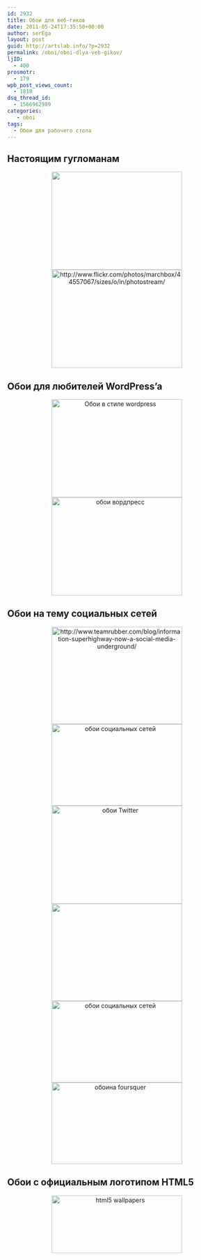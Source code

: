 ```yaml
---
id: 2932
title: Обои для веб-гиков
date: 2011-05-24T17:35:50+00:00
author: serEga
layout: post
guid: http://artslab.info/?p=2932
permalink: /oboi/oboi-dlya-veb-gikov/
ljID:
  - 400
prosmotr:
  - 179
wpb_post_views_count:
  - 1818
dsq_thread_id:
  - 1566962989
categories:
   - oboi
tags:
  - Обои для рабочего стола
---
```

## Настоящим гугломанам

<center>
  <a href="http://www.mywallpaperbase.com/view.php?id=58848"><img src="http://googledrive.com/host/0B9lHVSSSdxdxd0hjdUdmRzY3Tjg/google_wall-300x225.jpg" alt="" title="google_wall" width="300" height="225" class="alignnone size-medium wp-image-2933" /></a>
</center>





<center>
  <a href="http://googledrive.com/host/0B9lHVSSSdxdxd0hjdUdmRzY3Tjg/google_wallpaper.jpg"><img src="http://googledrive.com/host/0B9lHVSSSdxdxd0hjdUdmRzY3Tjg/google_wallpaper-300x225.jpg" alt="http://www.flickr.com/photos/marchbox/44557067/sizes/o/in/photostream/" title="google_wallpaper" width="300" height="225" class="alignnone size-medium wp-image-2936" srcset="http://googledrive.com/host/0B9lHVSSSdxdxd0hjdUdmRzY3Tjg/google_wallpaper-300x225.jpg 300w, http://googledrive.com/host/0B9lHVSSSdxdxd0hjdUdmRzY3Tjg/google_wallpaper.jpg 500w" sizes="(max-width: 300px) 100vw, 300px" /></a>
</center>

## Обои для любителей WordPress&#8217;a

<center>
  <a href="http://fran6.deviantart.com/art/Wordpress-Wallpaper-on-Wood-70739548"><img src="http://googledrive.com/host/0B9lHVSSSdxdxd0hjdUdmRzY3Tjg/Wordpress_Wallpaper_on_Wood_by_fran6-300x225.jpg" alt="Обои в стиле wordpress" title="Wordpress_Wallpaper_on_Wood_by_fran6" width="300" height="225" class="alignnone size-medium wp-image-2935" srcset="http://googledrive.com/host/0B9lHVSSSdxdxd0hjdUdmRzY3Tjg/Wordpress_Wallpaper_on_Wood_by_fran6-300x225.jpg 300w, http://googledrive.com/host/0B9lHVSSSdxdxd0hjdUdmRzY3Tjg/Wordpress_Wallpaper_on_Wood_by_fran6-1024x768.jpg 1024w, http://googledrive.com/host/0B9lHVSSSdxdxd0hjdUdmRzY3Tjg/Wordpress_Wallpaper_on_Wood_by_fran6.jpg 1032w" sizes="(max-width: 300px) 100vw, 300px" /></a>
</center>

<!--more-->





<center>
  <a href="http://letsoc.deviantart.com/art/Wordpress-wall-111009239"><img src="http://googledrive.com/host/0B9lHVSSSdxdxd0hjdUdmRzY3Tjg/Wordpress_wall_by_LETSOC-300x225.jpg" alt="обои вордпресс" title="Wordpress_wall_by_LETSOC" width="300" height="225" class="alignnone size-medium wp-image-2945" srcset="http://googledrive.com/host/0B9lHVSSSdxdxd0hjdUdmRzY3Tjg/Wordpress_wall_by_LETSOC-300x225.jpg 300w, http://googledrive.com/host/0B9lHVSSSdxdxd0hjdUdmRzY3Tjg/Wordpress_wall_by_LETSOC.jpg 800w" sizes="(max-width: 300px) 100vw, 300px" /></a>
</center>

## Обои на тему социальных сетей

<center>
  <a href="http://googledrive.com/host/0B9lHVSSSdxdxd0hjdUdmRzY3Tjg/social_wallp.jpg"><img src="http://googledrive.com/host/0B9lHVSSSdxdxd0hjdUdmRzY3Tjg/social_wallp-300x223.jpg" alt="http://www.teamrubber.com/blog/information-superhighway-now-a-social-media-underground/" title="social_wallp" width="300" height="223" class="alignnone size-medium wp-image-2937" srcset="http://googledrive.com/host/0B9lHVSSSdxdxd0hjdUdmRzY3Tjg/social_wallp-300x223.jpg 300w, http://googledrive.com/host/0B9lHVSSSdxdxd0hjdUdmRzY3Tjg/social_wallp.jpg 559w" sizes="(max-width: 300px) 100vw, 300px" /></a>
</center>





<center>
  <a href="http://customize.org/wallpapers/62142"><img src="http://googledrive.com/host/0B9lHVSSSdxdxd0hjdUdmRzY3Tjg/geek_wall-300x187.jpg" alt="обои социальных сетей" title="geek_wall" width="300" height="187" class="alignnone size-medium wp-image-2938" srcset="http://googledrive.com/host/0B9lHVSSSdxdxd0hjdUdmRzY3Tjg/geek_wall-300x187.jpg 300w, http://googledrive.com/host/0B9lHVSSSdxdxd0hjdUdmRzY3Tjg/geek_wall.jpg 500w" sizes="(max-width: 300px) 100vw, 300px" /></a>
</center>





<center>
  <a href="http://nishad2m8.deviantart.com/art/typo-twitt-bird-129945504"><img src="http://googledrive.com/host/0B9lHVSSSdxdxd0hjdUdmRzY3Tjg/typo_twitt_bird_by_nishad2m8-300x225.jpg" alt="обои Twitter" title="typo_twitt_bird_by_nishad2m8" width="300" height="225" class="alignnone size-medium wp-image-2939" srcset="http://googledrive.com/host/0B9lHVSSSdxdxd0hjdUdmRzY3Tjg/typo_twitt_bird_by_nishad2m8-300x225.jpg 300w, http://googledrive.com/host/0B9lHVSSSdxdxd0hjdUdmRzY3Tjg/typo_twitt_bird_by_nishad2m8.jpg 1024w" sizes="(max-width: 300px) 100vw, 300px" /></a>
</center>





<center>
  <a href="http://technology.desktopnexus.com/wallpaper/202986/"><img src="http://googledrive.com/host/0B9lHVSSSdxdxd0hjdUdmRzY3Tjg/facebook1-300x223.jpg" alt="" title="facebook" width="300" height="223" class="alignnone size-medium wp-image-2941" srcset="http://googledrive.com/host/0B9lHVSSSdxdxd0hjdUdmRzY3Tjg/facebook1-300x223.jpg 300w, http://googledrive.com/host/0B9lHVSSSdxdxd0hjdUdmRzY3Tjg/facebook1.jpg 446w" sizes="(max-width: 300px) 100vw, 300px" /></a>
</center>





<center>
  <a href="http://straightupawesome.tumblr.com/post/1256365842"><img src="http://googledrive.com/host/0B9lHVSSSdxdxd0hjdUdmRzY3Tjg/twitter_facebook_and_co_wallpaper-300x187.jpg" alt="обои социальных сетей" title="twitter_facebook_and_co_wallpaper" width="300" height="187" class="alignnone size-medium wp-image-2942" srcset="http://googledrive.com/host/0B9lHVSSSdxdxd0hjdUdmRzY3Tjg/twitter_facebook_and_co_wallpaper-300x187.jpg 300w, http://googledrive.com/host/0B9lHVSSSdxdxd0hjdUdmRzY3Tjg/twitter_facebook_and_co_wallpaper.jpg 500w" sizes="(max-width: 300px) 100vw, 300px" /></a>
</center>





<center>
  <a href="http://mattersofgrey.com/4sq-nerd-foursquare-desktop-wallpaper/"><img src="http://googledrive.com/host/0B9lHVSSSdxdxd0hjdUdmRzY3Tjg/4sqnerd1440_900-1024x640-1-300x187.jpg" alt="обоина foursquer" title="4sqnerd1440_900-1024x640 (1)" width="300" height="187" class="alignnone size-medium wp-image-2943" srcset="http://googledrive.com/host/0B9lHVSSSdxdxd0hjdUdmRzY3Tjg/4sqnerd1440_900-1024x640-1-300x187.jpg 300w, http://googledrive.com/host/0B9lHVSSSdxdxd0hjdUdmRzY3Tjg/4sqnerd1440_900-1024x640-1.jpg 1024w" sizes="(max-width: 300px) 100vw, 300px" /></a>
</center>

## Обои с официальным логотипом HTML5

<center>
  <a href="http://html5-showcase.com/html5-wallpaper/"><img src="http://googledrive.com/host/0B9lHVSSSdxdxd0hjdUdmRzY3Tjg/html5_wallpaper-300x132.png" alt="html5 wallpapers" title="html5_wallpaper" width="300" height="132" class="alignnone size-medium wp-image-2934" srcset="http://googledrive.com/host/0B9lHVSSSdxdxd0hjdUdmRzY3Tjg/html5_wallpaper-300x132.png 300w, http://googledrive.com/host/0B9lHVSSSdxdxd0hjdUdmRzY3Tjg/html5_wallpaper.png 600w" sizes="(max-width: 300px) 100vw, 300px" /></a>
</center>